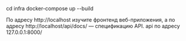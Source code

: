 

cd infra
docker-compose up --build

По адресу http://localhost изучите фронтенд веб-приложения, а по адресу http://localhost/api/docs/ — спецификацию API.
api по адресу 127.0.0.1:8000/
